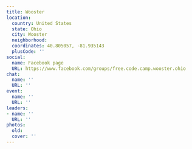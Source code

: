 ```yaml
---
title: Wooster
location:
  country: United States
  state: Ohio
  city: Wooster
  neighborhood: 
  coordinates: 40.805057, -81.935143
  plusCode: ''
social:
  name: Facebook page
  URL: https://www.facebook.com/groups/free.code.camp.wooster.ohio
chat:
  name: ''
  URL: ''
event:
  name: ''
  URL: ''
leaders:
- name: ''
  URL: ''
photos:
  old: 
  cover: ''
---
```

